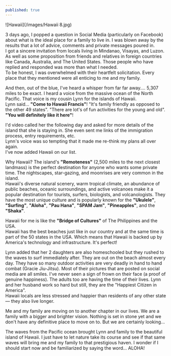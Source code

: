 ```yaml
---
published: true
---
```

![Hawaii](/images/Hawaii 8.jpg)


3 days ago, I popped a question in Social Media (particularly on Facebook) about what is the ideal place for a family to live in. I was blown away by the results that a lot of advice, comments and private messages poured in.   
I got a sincere invitation from locals living in Mindanao, Visayas, and Luzon. As well as some proposition from friends and relatives in foreign countries like Canada, Australia, and The United States. 
Those people who have replied and responded was more than what I needed.   
To be honest, I was overwhelmed with their heartfelt solicitation. Every place that they mentioned were all enticing to me and my family. 

And then, out of the blue, I've heard a whisper from far far away.... 5,307 miles to be exact.  I heard a voice from the massive ocean of the North Pacific. That voice is my cousin Lynn for the islands of Hawaii.   
Lynn said... **"Come to Hawaii Francis"**! "It's family friendly as opposed to the other 49 states". "There are lot's of fun activities for the young and old". **"You will definitely like it here"**!

I'd video called her the following day and asked for more details of the island that she is staying in. She even sent me links of the immigration process, entry requirements, etc.  
Lynn's voice was so tempting that it made me re-think my plans all over again.   
I've now added Hawaii on our list. 

Why Hawaii? The island's **"Remoteness"** (2,500 miles to the next closest landmass) is the perfect destination for anyone who wants some private time. The nightscapes, star-gazing, and moonrises are very common in the island.   
Hawaii's diverse natural scenery, warm tropical climate, an abundance of public beaches, oceanic surroundings, and active volcanoes make it a popular destination for tourists, surfers, biologists, and volcanologists.
They have the most unique culture and is popularly known for the **"Ukulele"**, **"Surfing"**, **"Aloha"**, **"Pau Hana"**, **"SPAM Jam"**, **"Pineapples"**, and the **"Shaka"**.

Hawaii for me is like the **"Bridge of Cultures"** of The Philippines and the USA.   
Hawaii has the best beaches just like in our country and at the same time is part of the 50 states in the USA. Which means that Hawaii is backed up by America's technology and infrastructure. 
It's perfect!

Lynn added that her 2 daughters are also homeschooled but they rushed to the waves to surf immediately after. They are out on the beach almost every day. They have so many outdoor activities are very deadly in hand to hand combat (Gracie Jiu-Jitsu). Most of their pictures that are posted on social media are all smiles. I've never seen a sign of frown on their face (a proof of genuine happiness). 
The adults too are having the time of their lives. Lynn and her husband work so hard but still, they are the "Happiest Citizen in America".   
Hawaii locals are less stressed and happier than residents of any other state — they also live longer. 

Me and my family are moving on to another chapter in our lives. We are a family with a bigger and brighter vision. 
Nothing is set in stone yet and we don't have any definitive place to move on to. But we are certainly looking...

The waves from the Pacific ocean brought Lynn and family to the beautiful island of Hawaii. 
I just have to let nature take its course and see if that same waves will bring me and my family to that prestigious haven. 
I wonder if I should start now and be familiarized by saying the word... ALOHA!





